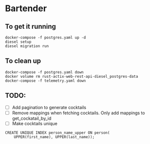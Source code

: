 # Bartender

## To get it running
```
docker-compose -f postgres.yaml up -d
diesel setup
diesel migration run
```

## To clean up
```
docker-compose -f postgres.yaml down
docker volume rm rust-actix-web-rest-api-diesel_postgres-data
docker-compose -f telemetry.yaml down
```


## TODO:

- [ ] Add pagination to generate cocktails
- [ ] Remove mappings when fetching cocktails. Only add mappings to 
      get_cockatail_by_id
- [ ] Make cocktails unique 
```
CREATE UNIQUE INDEX person_name_upper ON person(
    UPPER(first_name), UPPER(last_name));
```

